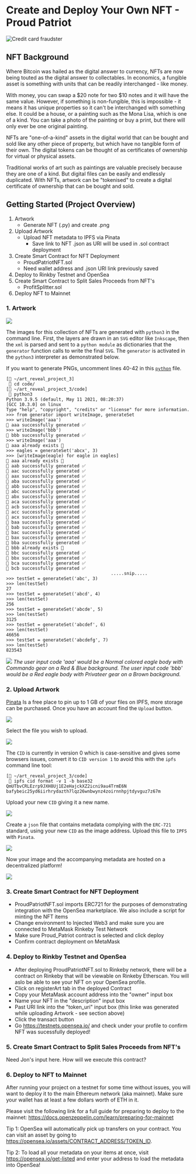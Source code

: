 # Create and Deploy Your Own NFT - Proud Patriot

![Credit card fraudster](https://www.ledgerinsights.com/wp-content/uploads/2021/08/NFT-non-fungible-token.2.jpg)

## NFT Background
Where Bitcoin was hailed as the digital answer to currency, NFTs are now being touted as the digital answer to collectables. In economics, a fungible asset is something with units that can be readily interchanged - like money.

With money, you can swap a $20 note for two $10 notes and it will have the same value. However, if something is non-fungible, this is impossible - it means it has unique properties so it can't be interchanged with something else. It could be a house, or a painting such as the Mona Lisa, which is one of a kind. You can take a photo of the painting or buy a print, but there will only ever be one original painting.

NFTs are "one-of-a-kind" assets in the digital world that can be bought and sold like any other piece of property, but which have no tangible form of their own. The digital tokens can be thought of as certificates of ownership for virtual or physical assets.

Traditional works of art such as paintings are valuable precisely because they are one of a kind. But digital files can be easily and endlessly duplicated. With NFTs, artwork can be "tokenised" to create a digital certificate of ownership that can be bought and sold.

## Getting Started (Project Overview)
1. Artwork 
    * Generate NFT (.py) and create .png 
2. Upload Artwork
    * Upload NFT metadata to IPFS via Pinata
        * Save link to NFT .json as URI will be used in .sol contract deployment
3. Create Smart Contract for NFT Deployment
    * ProudPatriotNFT.sol
    * Need wallet address and .json URI link previously saved
4. Deploy to Rinkby Testnet and OpenSea
5. Create Smart Contract to Split Sales Proceeds from NFT's
    * ProfitSplitter.sol
6. Deploy NFT to Mainnet


### 1. Artwork
![](images/flowChart.png)



The images for this collection of NFTs are generated with `python3` in the command line. First, the layers are drawn in an `SVG` editor like `Inkscape`, then the `xml` is parsed and sent to a `python module` as dictionaries that the `generator` function calls to write the final `SVG`. The `generator` is activated in the `python3` interpreter as demonstrated below.

If you want to generate PNGs, uncomment lines 40-42 in this [`python`](code/generator.py) file.

```
[📂 ~/art_reveal_project_3]
 🦅 cd code/
[📂 ~/art_reveal_project_3/code]
 🦅 python3
Python 3.9.5 (default, May 11 2021, 08:20:37) 
[GCC 10.3.0] on linux
Type "help", "copyright", "credits" or "license" for more information.
>>> from generator import writeImage, generateSet
>>> writeImage('aaa')
🦅 aaa successfully generated ✅
>>> writeImage('bbb')
🦅 bbb successfully generated ✅
>>> writeImage('aaa')
🚨 aaa already exists 🚨
>>> eagles = generateSet('abcx', 3)
>>> [writeImage(eagle) for eagle in eagles]
🚨 aaa already exists 🚨
🦅 aab successfully generated ✅
🦅 aac successfully generated ✅
🦅 aax successfully generated ✅
🦅 aba successfully generated ✅
🦅 abb successfully generated ✅
🦅 abc successfully generated ✅
🦅 abx successfully generated ✅
🦅 aca successfully generated ✅
🦅 acb successfully generated ✅
🦅 acc successfully generated ✅
🦅 acx successfully generated ✅
🦅 baa successfully generated ✅
🦅 bab successfully generated ✅
🦅 bac successfully generated ✅
🦅 bax successfully generated ✅
🦅 bba successfully generated ✅
🚨 bbb already exists 🚨
🦅 bbc successfully generated ✅
🦅 bbx successfully generated ✅
🦅 bca successfully generated ✅
🦅 bcb successfully generated ✅
                                        .....snip.....
>>> testSet = generateSet('abc', 3)
>>> len(testSet)
27
>>> testSet = generateSet('abcd', 4)
>>> len(testSet)
256
>>> testSet = generateSet('abcde', 5)
>>> len(testSet)
3125
>>> testSet = generateSet('abcdef', 6)
>>> len(testSet)
46656
>>> testSet = generateSet('abcdefg', 7)
>>> len(testSet)
823543
```
![](images/options.png)
*The user input code 'aaa' would be a Normal colored eagle body with Commando gear on a Red & Blue background.*
*The user input code 'bbb' would be a Red eagle body with Privateer gear on a Brown background.*

### 2. Upload Artwork

[Pinata](https://www.pinata.cloud/) Is a free place to pin up to 1 GB of your files on IPFS, more storage can be purchased.  Once you have an account find the `Upload` button. 

![](images/upload.png)

Select the file you wish to upload.

![](images/svg_sucess.png)

The `CID` is currently in version 0 which is case-sensitive and gives some browsers issues, convert it to `CID version 1` to avoid this with the `ipfs` command line tool:

```
[📂 ~/art_reveal_project_3/code]
 🦅 ipfs cid format -v 1 -b base32 QmUTbvCRLEzrp9JXH8Uj1E2eHajckXZ2icni9au4TrmE6N
bafybeic25yd6iirhrydazth7lqz26wnbwynz4zoirnnhpjtdyvguz7z67m
```

Upload your new `CID` giving it a new name.

![](images/cid1_success.png)

Create a `json` file that contains metadata complying with the `ERC-721` standard, using your new `CID` as the image address.  Upload this file to `IPFS` with `Pinata`.

![](images/json_uploaded.png)

Now your image and the accompanying metadata are hosted on a decentralized platform!

![](images/json.png)

### 3. Create Smart Contract for NFT Deployment
* ProudPatriotNFT.sol imports ERC721 for the purposes of demonstrating integration with the OpenSea marketplace. We also include a script for minting the NFT items
* Change environment to Injected Web3 and make sure you are connected to MetaMask Rinkeby Test Network
* Make sure Proud_Patriot contract is selected and click deploy
* Confirm contract deployment on MetaMask

### 4. Deploy to Rinkby Testnet and OpenSea
* After deploying ProudPatriotNFT.sol to Rinkeby network, there will be a contract on Rinkeby that will be viewable on Rinkeby Etherscan. You will aslo be able to see your NFT on your OpenSea profile.
* Click on registerArt tab in the deployed Contract
* Copy your MetaMask account address into the "owner" input box
* Name your NFT in the "description" input box
* Past URI link into the "token_uri" input box (this linke was generated while uploading Artwork - see section above)
* Click the transact button
* Go https://testnets.opensea.io/ and check under your profile to confirm NFT was sucessfully deployed!

### 5. Create Smart Contract to Split Sales Proceeds from NFT's
Need Jon's input here. How will we execute this contract?

### 6. Deploy to NFT to Mainnet
After running your project on a testnet for some time without issues, you will want to deploy it to the main Ethereum network (aka mainnet). Make sure your wallet has at least a few dollars worth of ETH in it.

Please visit the following link for a full guide for preparing to deploy to the mainnet: https://docs.openzeppelin.com/learn/preparing-for-mainnet

Tip 1: OpenSea will automatically pick up transfers on your contract. You can visit an asset by going to https://opensea.io/assets/CONTRACT_ADDRESS/TOKEN_ID.

Tip 2: To load all your metadata on your items at once, visit https://opensea.io/get-listed and enter your address to load the metadata into OpenSea!